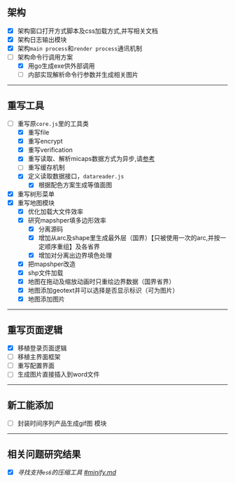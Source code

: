 ## 架构

- [x] 架构窗口打开方式脚本及css加载方式,并写相关文档
- [x] 架构日志输出模块
- [x] 架构`main process`和`render process`通讯机制
- [ ] 架构命令行调用方案
    - [x] 用go生成exe供外部调用
    - [ ] 内部实现解析命令行参数并生成相关图片

-----------------------------------------------------

## 重写工具

- [ ] 重写原`core.js`里的工具类
    - [x] 重写file
    - [x] 重写encrypt
    - [x] 重写verification
    - [x] 重写读取、解析micaps数据方式为异步,请[参考](./thread.md)
    - [ ] 重写缓存机制
    - [x] 定义读取数据接口，`datareader.js`
        - [x]  根据配色方案生成等值面图

- [x] 重写树形菜单
- [x] 重写地图模块
    - [x] 优化加载大文件效率
    - [x] 研究mapshper填多边形效率
        - [x] 分离源码
        - [x] 增加从arc及shape里生成最外层（国界）【只被使用一次的arc,并按一定顺序重组】及各省界
        - [x] 增加对分离出边界填色处理
    - [x] 把mapshper改造
    - [x] shp文件加载
    - [x] 地图在拖动及缩放动画时只重绘边界数据（国界省界）
    - [x] 地图添加geotext并可以选择是否显示标识（可为图片）
    - [x] 地图添加图片

-----------------------------------------------------

## 重写页面逻辑

- [x] 移植登录页面逻辑
- [ ] 移植主界面框架
- [ ] 重写配置界面
- [ ] 生成图片直接插入到word文件

-----------------------------------------------------

## 新工能添加

- [ ] 封装时间序列产品生成gif图 模块

-----------------------------------------------------

## 相关问题研究结果

- [x] _寻找支持`es6`的压缩工具 [#minify.md](./minify.md)_